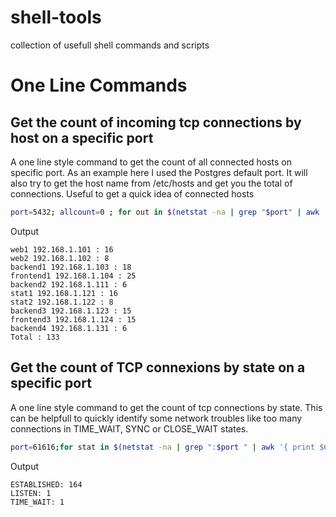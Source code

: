 # shell-tools
collection of usefull shell commands and scripts
# One Line Commands
## Get the count of incoming tcp connections by host on a specific port
A one line style command to get the count of all connected hosts on specific port. As an example here I used the Postgres default port. It will also try to get the host name from /etc/hosts and get you the total of connections.
Useful to get a quick idea of connected hosts


```bash 
port=5432; allcount=0 ; for out in $(netstat -na | grep "$port" | awk ' {print $5}' | grep -oE "\b([0-9]{1,3}\.){3}[0-9]{1,3}\b"  | grep -vE "(127|0)\.0\.0\.(1|0)" | sort |  uniq); do  count=$(netstat -na | grep "$out" | grep "$port" -c); host_n=$(grep "$out" /etc/hosts | awk '{ print $3}') ; echo  "$host_n $out : $count" ; allcount=$((allcount + count)) ; done; echo "Total : $allcount"
```

Output

    web1 192.168.1.101 : 16
    web2 192.168.1.102 : 8
    backend1 192.168.1.103 : 18
    frontend1 192.168.1.104 : 25
    backend2 192.168.1.111 : 6
    stat1 192.168.1.121 : 16
    stat2 192.168.1.122 : 8
    backend3 192.168.1.123 : 15
    frontend3 192.168.1.124 : 15
    backend4 192.168.1.131 : 6
    Total : 133

## Get the count of TCP connexions by state on a specific port 
A one line style command to get the count of tcp connections by state. This can be helpfull to quickly identify some network troubles like too many connections in TIME_WAIT, SYNC or CLOSE_WAIT states. 


```bash 
port=61616;for stat in $(netstat -na | grep ":$port " | awk '{ print $6}' | sort |uniq) ; do  echo -n "$stat: "  ;  netstat -na | grep ":$port " | grep "$stat" -c ;done;
```
Output

    ESTABLISHED: 164
    LISTEN: 1
    TIME_WAIT: 1
